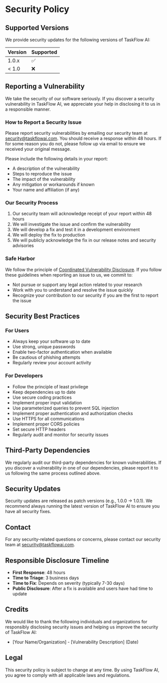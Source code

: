# Security Policy

## Supported Versions

We provide security updates for the following versions of TaskFlow AI:

| Version | Supported          |
| ------- | ------------------ |
| 1.0.x   | :white_check_mark: |
| < 1.0   | :x:                |

## Reporting a Vulnerability

We take the security of our software seriously. If you discover a security vulnerability in TaskFlow AI, we appreciate your help in disclosing it to us in a responsible manner.

### How to Report a Security Issue

Please report security vulnerabilities by emailing our security team at [security@taskflowai.com](mailto:security@taskflowai.com). You should receive a response within 48 hours. If for some reason you do not, please follow up via email to ensure we received your original message.

Please include the following details in your report:
- A description of the vulnerability
- Steps to reproduce the issue
- The impact of the vulnerability
- Any mitigation or workarounds if known
- Your name and affiliation (if any)

### Our Security Process

1. Our security team will acknowledge receipt of your report within 48 hours
2. We will investigate the issue and confirm the vulnerability
3. We will develop a fix and test it in a development environment
4. We will deploy the fix to production
5. We will publicly acknowledge the fix in our release notes and security advisories

### Safe Harbor

We follow the principle of [Coordinated Vulnerability Disclosure](https://en.wikipedia.org/wiki/Coordinated_vulnerability_disclosure). If you follow these guidelines when reporting an issue to us, we commit to:
- Not pursue or support any legal action related to your research
- Work with you to understand and resolve the issue quickly
- Recognize your contribution to our security if you are the first to report the issue

## Security Best Practices

### For Users
- Always keep your software up to date
- Use strong, unique passwords
- Enable two-factor authentication when available
- Be cautious of phishing attempts
- Regularly review your account activity

### For Developers
- Follow the principle of least privilege
- Keep dependencies up to date
- Use secure coding practices
- Implement proper input validation
- Use parameterized queries to prevent SQL injection
- Implement proper authentication and authorization checks
- Use HTTPS for all communications
- Implement proper CORS policies
- Set secure HTTP headers
- Regularly audit and monitor for security issues

## Third-Party Dependencies

We regularly audit our third-party dependencies for known vulnerabilities. If you discover a vulnerability in one of our dependencies, please report it to us following the same process outlined above.

## Security Updates

Security updates are released as patch versions (e.g., 1.0.0 → 1.0.1). We recommend always running the latest version of TaskFlow AI to ensure you have all security fixes.

## Contact

For any security-related questions or concerns, please contact our security team at [security@taskflowai.com](mailto:security@taskflowai.com).

## Responsible Disclosure Timeline

- **First Response**: 48 hours
- **Time to Triage**: 3 business days
- **Time to Fix**: Depends on severity (typically 7-30 days)
- **Public Disclosure**: After a fix is available and users have had time to update

## Credits

We would like to thank the following individuals and organizations for responsibly disclosing security issues and helping us improve the security of TaskFlow AI:

- [Your Name/Organization] - [Vulnerability Description] (Date)

## Legal

This security policy is subject to change at any time. By using TaskFlow AI, you agree to comply with all applicable laws and regulations.
